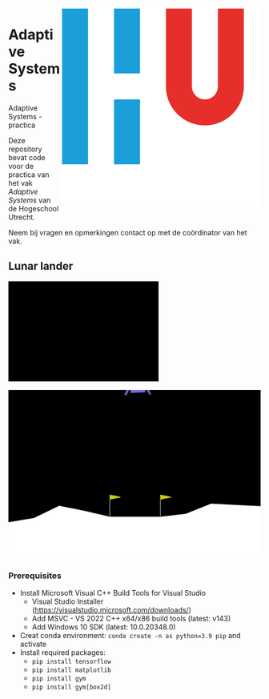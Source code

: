<img align="right" src="media/HU.svg" alt="Hogeschool Utrecht">

# Adaptive Systems
Adaptive Systems - practica


Deze repository bevat code voor de practica van het vak *Adaptive Systems* van de Hogeschool Utrecht.

Neem bij vragen en opmerkingen contact op met de coördinator van het vak.

## Lunar lander

<img width="300" src="media/lunarlander_random.gif" alt="Lunar lander random"><br />


<img src="media/lunarlander_solved.gif" alt="Lunar lander solved">

### Prerequisites

* Install Microsoft Visual C++ Build Tools for Visual Studio
  * Visual Studio Installer (https://visualstudio.microsoft.com/downloads/)
  * Add MSVC - VS 2022 C++ x64/x86 build tools (latest: v143)
  * Add Windows 10 SDK (latest: 10.0.20348.0)
* Creat conda environment: `conda create -n as python=3.9 pip` and activate
* Install required packages:
  * `pip install tensorflow`
  * `pip install matplotlib`
  * `pip install gym`
  * `pip install gym[box2d]`
